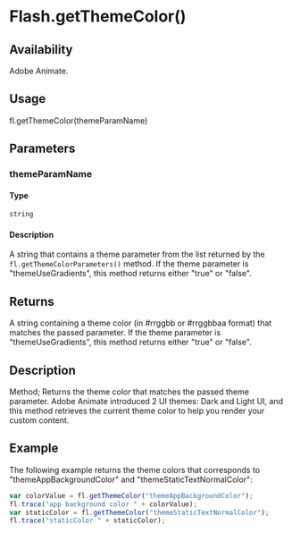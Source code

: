 # Flash.getThemeColor()

## Availability

Adobe Animate.

## Usage

fl.getThemeColor(themeParamName)

## Parameters

### **themeParamName**

#### Type

```typescript
string
```

#### Description

A string that contains a theme parameter from the list returned by the `fl.getThemeColorParameters()` method. If the theme parameter is "themeUseGradients", this method returns either "true" or "false".

## Returns

A string containing a theme color (in #rrggbb or #rrggbbaa format) that matches the passed parameter. If the theme parameter is "themeUseGradients", this method returns either "true" or "false".

## Description

Method; Returns the theme color that matches the passed theme parameter. Adobe Animate introduced 2 UI themes: Dark and Light UI, and this method retrieves the current theme color to help you render your custom content.

## Example

The following example returns the theme colors that corresponds to "themeAppBackgroundColor" and
"themeStaticTextNormalColor":

```javascript
var colorValue = fl.getThemeColor("themeAppBackgroundColor");
fl.trace("app background color " + colorValue);
var staticColor = fl.getThemeColor("themeStaticTextNormalColor");
fl.trace("staticColor " + staticColor);
```
